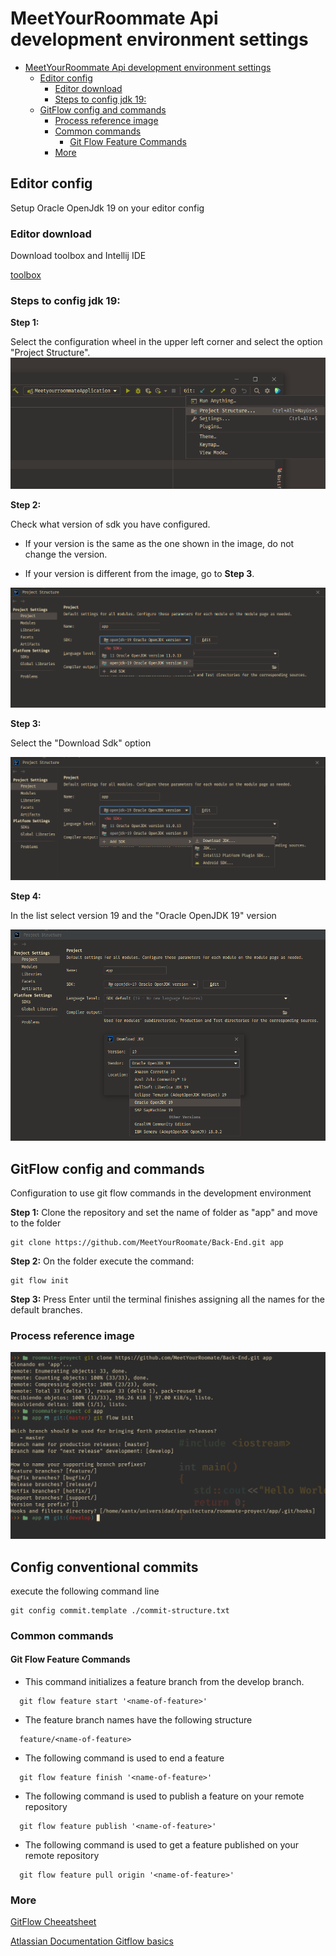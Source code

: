 # MeetYourRoommate Api development environment settings

<!--toc:start-->
- [MeetYourRoommate Api development environment settings](#meetyourroommate-api-development-environment-settings)
  - [Editor config](#editor-config)
    - [Editor download](#editor-download)
    - [Steps to config jdk 19:](#steps-to-config-jdk-19)
  - [GitFlow config and commands](#gitflow-config-and-commands)
    - [Process reference image](#process-reference-image)
    - [Common commands](#common-commands)
      - [Git Flow Feature Commands](#git-flow-feature-commands)
    - [More](#more)
<!--toc:end-->

## Editor config

Setup Oracle OpenJdk 19 on your editor config

### Editor download

Download toolbox and Intellij IDE

[toolbox](https://www.jetbrains.com/toolbox-app/)

### Steps to config jdk 19:


**Step 1:**

Select the configuration wheel in the upper left corner and select the option "Project Structure".
![Step-1](./config-img/PasoUnoConfiguracionIde.png)

**Step 2:**

Check what version of sdk you have configured.

* If your version is the same as the one shown in the image, do not change the version.

* If your version is different from the image, go to **Step 3**.

![Step-2](./config-img/PasoDosConfiguracionIde.png)


**Step 3:**

Select the "Download Sdk" option

![Step-3](./config-img/PasoTresConfiguracionIde.png)

**Step 4:**

In the list select version 19 and the "Oracle OpenJDK 19" version

![Step-4](./config-img/PasoCuatroConfiguracionIde.png)

## GitFlow config and commands

Configuration to use git flow commands in the development environment

**Step 1:**
Clone the repository and set the name of folder as "app" and move to the folder

```
git clone https://github.com/MeetYourRoomate/Back-End.git app
```

**Step 2:**
On the folder execute the command:
```
git flow init
```
**Step 3:**
Press Enter until the terminal finishes assigning all the names for the default branches.

### Process reference image
![git-flow](./config-img/gitflowconfig.png)

## Config conventional commits

execute the following command line
```
git config commit.template ./commit-structure.txt
```

### Common commands

#### Git Flow Feature Commands

- This command initializes a feature branch from the develop branch.

```
  git flow feature start '<name-of-feature>'
```
- The feature branch names have the following structure 
```
  feature/<name-of-feature>
```
- The following command is used to end a feature
```
  git flow feature finish '<name-of-feature>'
```
- The following command is used to publish a feature on your remote repository
```
  git flow feature publish '<name-of-feature>'
```

- The following command is used to get a feature published on your remote repository
```
  git flow feature pull origin '<name-of-feature>'
```
### More

[GitFlow Cheeatsheet](http://danielkummer.github.io/git-flow-cheatsheet/)

[Atlassian Documentation Gitflow basics](https://www.atlassian.com/git/tutorials/comparing-workflows/gitflow-workflow)

